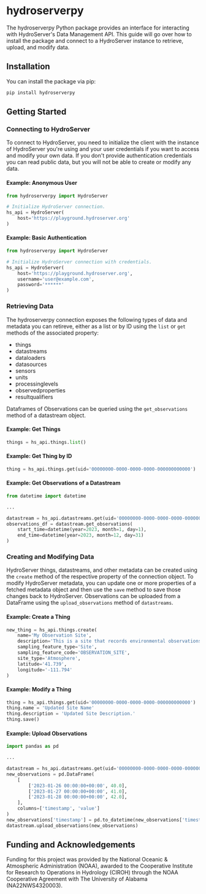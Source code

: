 # hydroserverpy

The hydroserverpy Python package provides an interface for interacting with HydroServer's Data Management API. This guide will go over how to install the package and connect to a HydroServer instance to retrieve, upload, and modify data.

## Installation

You can install the package via pip:

```bash
pip install hydroserverpy
```

## Getting Started

### Connecting to HydroServer

To connect to HydroServer, you need to initialize the client with the instance of HydroServer you're using and your user credentials if you want to access and modify your own data. If you don't provide authentication credentials you can read public data, but you will not be able to create or modify any data.

#### Example: Anonymous User

```python
from hydroserverpy import HydroServer

# Initialize HydroServer connection.
hs_api = HydroServer(
    host='https://playground.hydroserver.org'
)
```

#### Example: Basic Authentication

```python
from hydroserverpy import HydroServer

# Initialize HydroServer connection with credentials.
hs_api = HydroServer(
    host='https://playground.hydroserver.org',
    username='user@example.com',
    password='******'
)
```

### Retrieving Data

The hydroserverpy connection exposes the following types of data and metadata you can retireve, either as a list or by ID using the `list` or `get` methods of the associated property:

* things
* datastreams
* dataloaders
* datasources
* sensors
* units
* processinglevels
* observedproperties
* resultqualifiers

Dataframes of Observations can be queried using the `get_observations` method of a datastream object.

#### Example: Get Things
```python
things = hs_api.things.list()
```

#### Example: Get Thing by ID
```python
thing = hs_api.things.get(uid='00000000-0000-0000-0000-000000000000')
```

#### Example: Get Observations of a Datastream
```python
from datetime import datetime

...

datastream = hs_api.datastreams.get(uid='00000000-0000-0000-0000-000000000000')
observations_df = datastream.get_observations(
    start_time=datetime(year=2023, month=1, day=1),
    end_time=datetime(year=2023, month=12, day=31)
)
```

### Creating and Modifying Data

HydroServer things, datastreams, and other metadata can be created using the `create` method of the respective property of the connection object. To modify HydroServer metadata, you can update one or more properties of a fetched metadata object and then use the `save` method to save those changes back to HydroServer. Observations can be uploaded from a DataFrame using the `upload_observations` method of `datastreams`.

#### Example: Create a Thing

```python
new_thing = hs_api.things.create(
    name='My Observation Site',
    description='This is a site that records environmental observations.'
    sampling_feature_type='Site',
    sampling_feature_code='OBSERVATION_SITE',
    site_type='Atmosphere',
    latitude='41.739',
    longitude='-111.794'
)
```

#### Example: Modify a Thing

```python
thing = hs_api.things.get(uid='00000000-0000-0000-0000-000000000000')
thing.name = 'Updated Site Name'
thing.description = 'Updated Site Description.'
thing.save()
```

#### Example: Upload Observations

```python
import pandas as pd

...

datastream = hs_api.datastreams.get(uid='00000000-0000-0000-0000-000000000000')
new_observations = pd.DataFrame(
    [
        ['2023-01-26 00:00:00+00:00', 40.0],
        ['2023-01-27 00:00:00+00:00', 41.0],
        ['2023-01-28 00:00:00+00:00', 42.0],
    ],
    columns=['timestamp', 'value']
)
new_observations['timestamp'] = pd.to_datetime(new_observations['timestamp'])
datastream.upload_observations(new_observations)
```


## Funding and Acknowledgements

Funding for this project was provided by the National Oceanic & Atmospheric Administration (NOAA), awarded to the Cooperative Institute for Research to Operations in Hydrology (CIROH) through the NOAA Cooperative Agreement with The University of Alabama (NA22NWS4320003).

